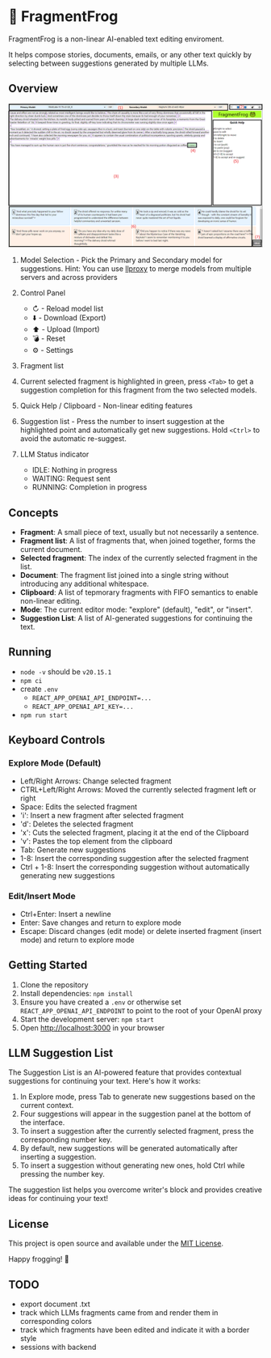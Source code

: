 # 🐸 FragmentFrog

FragmentFrog is a non-linear AI-enabled text editing enviroment.

It helps compose stories, documents, emails, or any other text quickly by selecting between suggestions generated by multiple LLMs.

## Overview

![FragmentFrog screenshot of explore mode](doc/fragmentfrog-annotated.png "FragmentFrog screenshot of explore mode")

1. Model Selection - Pick the Primary and Secondary model for suggestions.
   Hint: You can use [llproxy](https://github.com/the-crypt-keeper/llproxy) to merge models from multiple servers and across providers

2. Control Panel

   - ↻ - Reload model list
   - ⬇️ - Download (Export)
   - ⬆️ - Upload (Import)
   - 💣 - Reset
   - ⚙️ - Settings

3. Fragment list

4. Current selected fragment is highlighted in green, press `<Tab>` to get a suggestion completion for this fragment from the two selected models.

5. Quick Help / Clipboard - Non-linear editing features

6. Suggestion list - Press the number to insert suggestion at the highlighted point and automatically get new suggestions. Hold `<Ctrl>` to avoid the automatic re-suggest.

7. LLM Status indicator

   - IDLE: Nothing in progress
   - WAITING: Request sent
   - RUNNING: Completion in progress

## Concepts

- **Fragment**: A small piece of text, usually but not necessarily a sentence.
- **Fragment list**: A list of fragments that, when joined together, forms the current document.
- **Selected fragment**: The index of the currently selected fragment in the list.
- **Document**: The fragment list joined into a single string without introducing any additional whitespace.
- **Clipboard**: A list of tepmorary fragments with FIFO semantics to enable non-linear editing.
- **Mode**: The current editor mode: "explore" (default), "edit", or "insert".
- **Suggestion List**: A list of AI-generated suggestions for continuing the text.

## Running

- `node -v` should be `v20.15.1`
- `npm ci`
- create `.env`
    - `REACT_APP_OPENAI_API_ENDPOINT=...`
    - `REACT_APP_OPENAI_API_KEY=...`
- `npm run start`

## Keyboard Controls

### Explore Mode (Default)
- Left/Right Arrows: Change selected fragment
- CTRL+Left/Right Arrows: Moved the currently selected fragment left or right
- Space: Edits the selected fragment
- 'i': Insert a new fragment after selected fragment
- 'd': Deletes the selected fragment
- 'x': Cuts the selected fragment, placing it at the end of the Clipboard
- 'v': Pastes the top element from the clipboard
- Tab: Generate new suggestions
- 1-8: Insert the corresponding suggestion after the selected fragment
- Ctrl + 1-8: Insert the corresponding suggestion without automatically generating new suggestions

### Edit/Insert Mode
- Ctrl+Enter: Insert a newline
- Enter: Save changes and return to explore mode
- Escape: Discard changes (edit mode) or delete inserted fragment (insert mode) and return to explore mode

## Getting Started

1. Clone the repository
2. Install dependencies: `npm install`
3. Ensure you have created a `.env` or otherwise set `REACT_APP_OPENAI_API_ENDPOINT` to point to the root of your OpenAI proxy
4. Start the development server: `npm start`
5. Open [http://localhost:3000](http://localhost:3000) in your browser

## LLM Suggestion List

The Suggestion List is an AI-powered feature that provides contextual suggestions for continuing your text. Here's how it works:

1. In Explore mode, press Tab to generate new suggestions based on the current context.
2. Four suggestions will appear in the suggestion panel at the bottom of the interface.
3. To insert a suggestion after the currently selected fragment, press the corresponding number key.
4. By default, new suggestions will be generated automatically after inserting a suggestion.
5. To insert a suggestion without generating new ones, hold Ctrl while pressing the number key.

The suggestion list helps you overcome writer's block and provides creative ideas for continuing your text!

## License

This project is open source and available under the [MIT License](LICENSE).

Happy frogging! 🐸

## TODO

- export document .txt
- track which LLMs fragments came from and render them in corresponding colors
- track which fragments have been edited and indicate it with a border style
- sessions with backend